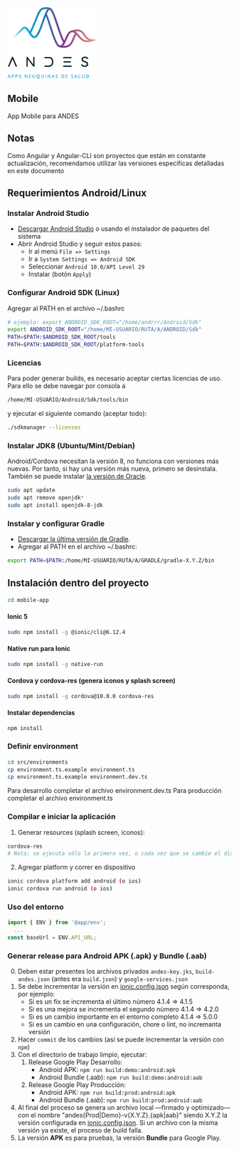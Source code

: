 ![ANDES](https://github.com/andes/andes.github.io/raw/master/images/logo.png)

## Mobile

App Mobile para ANDES

## Notas

Como Angular y Angular-CLI son proyectos que están en constante actualización, recomendamos utilizar las versiones específicas detalladas en este documento

## Requerimientos Android/Linux
### Instalar Android Studio
- [Descargar Android Studio](https://developer.android.com/studio/) o usando el instalador de paquetes del sistema
- Abrir Android Studio y seguir estos pasos:
    * Ir al menú `File => Settings`
    * Ir a `System Settings => Android SDK`
    * Seleccionar `Android 10.0/API Level 29`
    * Instalar (botón `Apply`)
### Configurar Android SDK (Linux)
Agregar al PATH en el archivo ~/.bashrc
```bash
# ejemplo: export ANDROID_SDK_ROOT="/home/andrrr/Android/Sdk"
export ANDROID_SDK_ROOT="/home/MI-USUARIO/RUTA/A/ANDROID/Sdk"
PATH=$PATH:$ANDROID_SDK_ROOT/tools 
PATH=$PATH:$ANDROID_SDK_ROOT/platform-tools
```
### Licencias
Para poder generar builds, es necesario aceptar ciertas licencias de uso. Para ello se debe navegar por consola a 

```bash
/home/MI-USUARIO/Android/Sdk/tools/bin
``` 
y ejecutar el siguiente comando (aceptar todo):

```bash
./sdkmanager --licenses
```

### Instalar JDK8 (Ubuntu/Mint/Debian)
Android/Cordova necesitan la versión 8, no funciona con versiones más nuevas. Por tanto, si hay una versión más nueva, primero se desinstala. 
También se puede instalar [la versión de Oracle](https://www.oracle.com/ar/java/technologies/javase/javase-jdk8-downloads.html).
```bash
sudo apt update
sudo apt remove openjdk*
sudo apt install openjdk-8-jdk
```

### Instalar y configurar Gradle
- [Descargar la última versión de Gradle](https://gradle.org/releases/).
- Agregar al PATH en el archivo ~/.bashrc:
```bash
export PATH=$PATH:/home/MI-USUARIO/RUTA/A/GRADLE/gradle-X.Y.Z/bin
```

## Instalación dentro del proyecto
```bash
cd mobile-app
```


#### Ionic 5

```bash
sudo npm install -g @ionic/cli@6.12.4
```

#### Native run para Ionic
```bash
sudo npm install -g native-run
```

#### Cordova y cordova-res (genera íconos y splash screen)
```bash
sudo npm install -g cordova@10.0.0 cordova-res
```

#### Instalar dependencias
```
npm install
```

### Definir environment

```bash
cd src/environments
cp environment.ts.example environment.ts
cp environment.ts.example environment.dev.ts
```
Para desarrollo completar el archivo environment.dev.ts
Para producción completar el archivo environment.ts

### Compilar e iniciar la aplicación

1. Generar resources (splash screen, íconos):
```bash
cordova-res
# Nota: se ejecuta sólo la primera vez, o cada vez que se cambie el diseño de íconos o splash screen
```

2. Agregar platform y correr en dispositivo
```bash
ionic cordova platform add android (o ios)
ionic cordova run android (o ios) 
```

### Uso del entorno

```typescript
import { ENV } from '@app/env';
  ...
const baseUrl = ENV.API_URL;  
```

### Generar release para **Android** APK (.apk) y Bundle (.aab)

0. Deben estar presentes los archivos privados `andes-key.jks`, `build-andes.json` (antes era `build.json`) y `google-services.json`
1. Se debe incrementar la versión en [ionic.config.json](ionic.config.json) según corresponda, por ejemplo:
    - Si es un fix se incrementa el último número 4.1.4 => 4.1.5
    - Si es una mejora se incrementa el segundo número 4.1.4 => 4.2.0
    - Si es un cambio importante en el entorno completo 4.1.4 => 5.0.0
    - Si es un cambio en una configuración, chore o lint, no incremanta versión
2. Hacer `commit` de los cambios (así se puede incrementar la versión con `npm`)
3. Con el directorio de trabajo limpio, ejecutar:
    1. Release Google Play Desarrollo:
        - Android APK: `npm run build:demo:android:apk`
        - Android Bundle (.aab): `npm run build:demo:android:aab`
    2. Release Google Play Producción:
        - Android APK: `npm run build:prod:android:apk`
        - Android Bundle (.aab): `npm run build:prod:android:aab`
4. Al final del proceso se genera un archivo local —firmado y optimizado— con el nombre "andes{Prod|Demo}-v{X.Y.Z}.{apk|aab}" siendo X.Y.Z la versión configurada en [ionic.config.json](ionic.config.json). Si un archivo con la misma versión ya existe, el proceso de build falla.
5. La versión **APK** es para pruebas, la versión **Bundle** para Google Play.